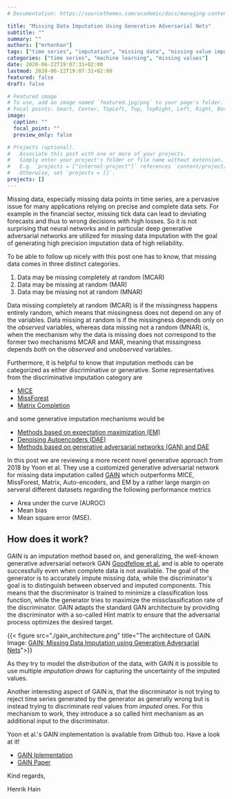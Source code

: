 ```yaml
---
# Documentation: https://sourcethemes.com/academic/docs/managing-content/

title: "Missing Data Imputation Using Generative Adversarial Nets"
subtitle: ""
summary: ""
authors: ["mrhenhan"]
tags: ["time series", "imputation", "missing data", "missing value imputation", "machine learning", "neural network", "generative adversarial network", "deep learning"]
categories: ["time series", "machine learning", "missing values"]
date: 2020-06-22T19:07:31+02:00
lastmod: 2020-06-22T19:07:31+02:00
featured: false
draft: false

# Featured image
# To use, add an image named `featured.jpg/png` to your page's folder.
# Focal points: Smart, Center, TopLeft, Top, TopRight, Left, Right, BottomLeft, Bottom, BottomRight.
image:
  caption: ""
  focal_point: ""
  preview_only: false

# Projects (optional).
#   Associate this post with one or more of your projects.
#   Simply enter your project's folder or file name without extension.
#   E.g. `projects = ["internal-project"]` references `content/project/deep-learning/index.md`.
#   Otherwise, set `projects = []`.
projects: []
---
```

Missing data, especially missing data points in time series, are a pervasive issue for many applications relying on precise and complete data sets. For example in the financial sector, missing tick data can lead to deviating forecasts and thus to wrong decisions with high losses. So it is not surprising that neural networks and in particular deep generative adversarial networks are utilized for missing data imputation with the goal of generating high precision imputation data of high reliability.

To be able to follow up nicely with this post one has to know, that missing data comes in three distinct categories.

1. Data may be missing completely at random (MCAR)
2. Data may be missing at random (MAR)
3. Data may be missing not at random (MNAR)

Data missing completely at random (MCAR) is if the missingness happens entirely random, which means that missingness does not depend on any of the variables. Data missing at random is if the missingness depends only on the _observed_ variables, whereas data missing not a random (MNAR) is, when the mechanism why the data is missing does not correspond to the former two mechanisms MCAR and MAR, meaning that missingness depends _both_ on the _observed_ and _unobserved_ variables.

Furthermore, it is helpful to know that imputation methods can be categorized as either discriminative or generative. Some representatives from the discriminative imputation category are

- [MICE](https://www.jstatsoft.org/article/view/v045i03)
- [MissForest](https://arxiv.org/abs/1105.0828)
- [Matrix Completion](http://www.jmlr.org/papers/v16/hastie15a.html)

and some generative imputation mechanisms would be

- [Methods based on expectation maximization (EM)](https://dl.acm.org/doi/10.1007/s00521-009-0295-6)
- [Denoising Autoencoders (DAE)](https://dl.acm.org/doi/10.1145/1390156.1390294)
- [Methods based on generative adversarial networks (GAN) and DAE](https://www.cc.gatech.edu/~hays/7476/projects/Avery_Wenchen/)

In this post we are reviewing a more recent novel generative approach from 2018 by Yoon et al. They use a customized generative adversarial network for missing data imputation called [GAIN](https://arxiv.org/abs/1806.02920) which outperforms MICE, MissForest, Matrix, Auto-encoders, and EM by a rather large margin on serveral different datasets regarding the following performance metrics

- Area under the curve (AUROC)
- Mean bias
- Mean square error (MSE).

## How does it work?

GAIN is an imputation method based on, and generalizing, the well-known generative adversarial network GAN [Goodfellow et al.](https://arxiv.org/abs/1406.2661) and is able to operate successfully even when complete data is not available. The goal of the generator is to accurately impute missing data, while the discriminator's goal is to distinguish between observed and imputed components. This means that the discriminator is trained to minimize a classification loss function, while the generator tries to maximize the missclassification rate of the discriminator. GAIN adapts the standard GAN architecture by providing the discriminator with a so-called Hint matrix to ensure that the adversarial process optimizes the desired target.

{{< figure src="./gain_architecture.png" title="The architecture of GAIN. Image: [GAIN: Missing Data Imputation using Generative Adversarial Nets](https://arxiv.org/abs/1806.02920)">}}

As they try to model the _distribution_ of the data, with GAIN it is possible to use multiple _imputation draws_ for capturing the uncertainty of the imputed values.

Another interesting aspect of GAIN is, that the discriminator is not trying to reject time series generated by the generator as generally wrong but is instead trying to discriminate _real_ values from _imputed_ ones. For this mechanism to work, they introduce a so called hint mechanism as an additional input to the discriminator.

Yoon et al.'s GAIN implementation is available from Github too. Have a look at it!

- [GAIN Iplementation](https://github.com/jsyoon0823/GAIN)
- [GAIN Paper](https://arxiv.org/abs/1806.02920)


Kind regards,

Henrik Hain
